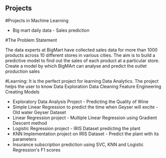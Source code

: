 ## Projects
#Projects in Machine Learning

- Big mart daily data - Sales prediction  

#The Problem Statement

The data experts at BigMart have collected sales data for more than 1000 products across 10 different stores in various cities. The aim is to build a predictive model to find out the sales of each product at a particular store. Create a model by which BigMArt can analyse and predict the outlet production sales

#Learning:
It is the perfect project for learning Data Analytics. The project helps the user to know 
Data Exploration
Data Cleaning
Feature Engineering
Creating Models


- Exploratory Data Analysis Project - Predicting the Quality of Wine
- Simple Linear Regression to predict the time when Geyser will excite - Old water Geyser Dataset
- Linear Regression project - Multiple Linear Regression using Gradient Descent method
- Logistic Regression project - IRIS Dataset predicting the plant 
- KNN Implementation project on IRIS Dataset - Predict the plant with its parameters
- Insurance subscription prediction using SVC, KNN and Logistic Regression's F1 scores






